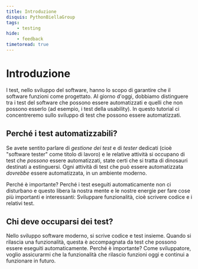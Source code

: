```yaml
---
title: Introduzione
disquis: PythonBiellaGroup
tags:
    - testing
hide:
    - feedback
timetoread: true
---
```


# Introduzione

I test, nello sviluppo del software, hanno lo scopo di garantire che il
software funzioni come progettato.  Al giorno d'oggi, dobbiamo
distinguere tra i test del software che possono essere automatizzati e
quelli che non possono esserlo (ad esempio, i test della usability).
In questo tutorial ci concentreremo sullo sviluppo di test che possono
essere automatizzati.

## Perché i test automatizzabili?

Se avete sentito parlare di *gestione dei test* e di *tester* dedicati
(cioè "software tester" come titolo di lavoro) e le relative attività si
occupano di test che *possono* essere automatizzati, state certi che si
tratta di dinosauri destinati a estinguersi.  Ogni attività di test che
può essere automatizzata *dovrebbe* essere automatizzata, in un ambiente
moderno.

Perché è importante?  Perché i test eseguiti automaticamente non ci
disturbano e questo libera la nostra mente e le nostre energie per fare
cose più importanti e interessanti:  Sviluppare funzionalità, cioè
scrivere codice e i relativi test.

## Chi deve occuparsi dei test?

Nello sviluppo software moderno, si scrive codice e test insieme.  Quando
si rilascia una funzionalità, questa è accompagnata da test che possono
essere eseguiti automaticamente.  Perché è importante?  Come
sviluppatore, voglio assicurarmi che la funzionalità che rilascio
funzioni oggi e continui a funzionare in futuro.
